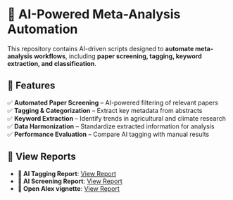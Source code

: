 # 🧠 AI-Powered Meta-Analysis Automation

This repository contains AI-driven scripts designed to **automate meta-analysis workflows**, including **paper screening, tagging, keyword extraction, and classification**.

## 🚀 Features

✅ **Automated Paper Screening** – AI-powered filtering of relevant papers  
✅ **Tagging & Categorization** – Extract key metadata from abstracts  
✅ **Keyword Extraction** – Identify trends in agricultural and climate research  
✅ **Data Harmonization** – Standardize extracted information for analysis  
✅ **Performance Evaluation** – Compare AI tagging with manual results  





## 📂 View Reports  


- **🔗 AI Tagging Report**: [View Report](https://eragriculture.github.io/AI/docs/GPT_tagging.html)
- **🔗 AI Screening Report**: [View Report](https://eragriculture.github.io/AI/docs/Screening_GPT.html)  
- **🔗 Open Alex vignette**: [View Report](https://eragriculture.github.io/AI/docs/OA-vignette.html)  
  
